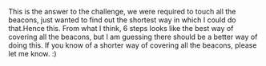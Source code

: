 This is the answer to the challenge, we were required to touch all the beacons, just wanted to find out the shortest way in which I could do that.Hence this.
From what I think, 6 steps looks like the best way of covering all the beacons, but I am guessing there should be a better way of doing this. If you know of a shorter way of covering all the beacons, please let me know. :)
